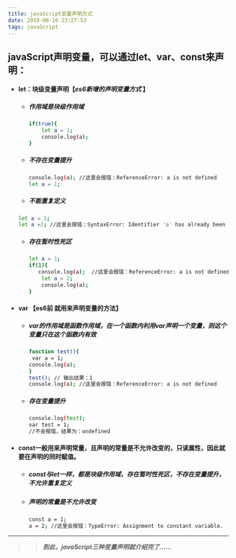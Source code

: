 ```yaml
---
title: javaScript变量声明方式
date: 2019-06-10 23:27:53
tags: javaScript
---
```


## javaScript声明变量，可以通过let、var、const来声明：

* #### let：块级变量声明【***es6新增的声明变量方式*** 】

  * ##### 作用域是块级作用域

    ```bash
    if(true){
    	let a = 1;
    	console.log(a);
    }
    ```

  * ##### 不存在变量提升

    ```bash
    console.log(a); //这里会报错：ReferenceError: a is not defined
    let a = 1;
    ```

  *  ##### 不能重复定义

    ```bash
    let a = 1;
    let a =2; //这里会报错：SyntaxError: Identifier 'a' has already been declared
    ```

  * ##### 存在暂时性死区

    ```bash
    let a = 1;
    if(1){
       console.log(a);  //这里会报错：ReferenceError: a is not defined,去掉这语句后，输出a结果为：2
        let a = 2;
        console.log(a);
    }
    ```

- #### var 【es6前 就用来声明变量的方法】

  * ##### var的作用域是函数作用域，在一个函数内利用var声明一个变量，则这个变量只在这个函数内有效

    ```bash
    function test(){
     var a = 1;
    console.log(a);
    }
    test(); // 输出结果：1
    console.log(a); //这里会报错：ReferenceError: a is not defined
    ```

  * ##### 存在变量提升

    ```bash
    console.log(test);
    var test = 1;
    //不会报错，结果为：undefined
    ```

* #### const一般用来声明常量，且声明的常量是不允许改变的，只读属性，因此就要在声明的同时赋值。

  * ##### const与let一样，都是块级作用域，存在暂时性死区，不存在变量提升，不允许重复定义

  * ##### 声明的常量是不允许改变

    ```bash
    const a = 1;
    a = 2; //这里会报错：TypeError: Assignment to constant variable.
    ```

---

> > ***到此，javaScript三种变量声明就介绍完了......***


